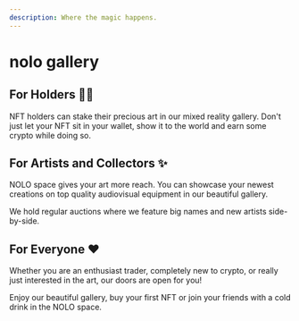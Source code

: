 ```yaml
---
description: Where the magic happens.
---
```


# nolo gallery

## For Holders 💎🙌

NFT holders can stake their precious art in our mixed reality gallery. Don't just let your NFT sit in your wallet, show it to the world and earn some crypto while doing so.&#x20;

## For Artists and Collectors ✨

NOLO space gives your art more reach. You can showcase your newest creations on top quality audiovisual equipment in our beautiful gallery.

We hold regular auctions where we feature big names and new artists side-by-side.

## For Everyone ❤️

Whether you are an enthusiast trader, completely new to crypto, or really just interested in the art, our doors are open for you!&#x20;

Enjoy our beautiful gallery, buy your first NFT or join your friends with a cold drink in the NOLO space.

